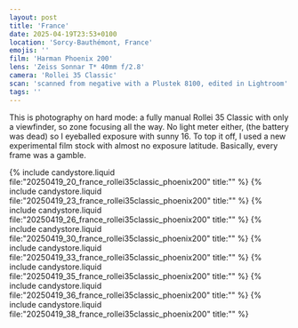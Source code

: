 ```yaml
---
layout: post
title: 'France'
date: 2025-04-19T23:53+0100
location: 'Sorcy-Bauthémont, France'
emojis: ''
film: 'Harman Phoenix 200'
lens: 'Zeiss Sonnar T* 40mm f/2.8'
camera: 'Rollei 35 Classic'
scan: 'scanned from negative with a Plustek 8100, edited in Lightroom'
tags: ''
---
```


This is photography on hard mode: a fully manual Rollei 35 Classic with only a viewfinder, so zone focusing all the way. No light meter either, (the battery was dead) so I eyeballed exposure with sunny 16. To top it off, I used a new experimental film stock with almost no exposure latitude. Basically, every frame was a gamble.

{% include candystore.liquid file:"20250419_20_france_rollei35classic_phoenix200" title:"" %}
{% include candystore.liquid file:"20250419_23_france_rollei35classic_phoenix200" title:"" %}
{% include candystore.liquid file:"20250419_26_france_rollei35classic_phoenix200" title:"" %}
{% include candystore.liquid file:"20250419_30_france_rollei35classic_phoenix200" title:"" %}
{% include candystore.liquid file:"20250419_33_france_rollei35classic_phoenix200" title:"" %}
{% include candystore.liquid file:"20250419_35_france_rollei35classic_phoenix200" title:"" %}
{% include candystore.liquid file:"20250419_36_france_rollei35classic_phoenix200" title:"" %}
{% include candystore.liquid file:"20250419_38_france_rollei35classic_phoenix200" title:"" %}